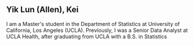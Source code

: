 ## Yik Lun (Allen), Kei

I am a Master's student in the Department of Statistics at University of California, Los Angeles (UCLA). Previously, I was a Senior Data Analyst at UCLA Health, after graduating from UCLA with a B.S. in Statistics
